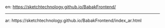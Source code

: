 en: https://sketchtechnology.github.io/BabakFrontend/
<hr>
ar: https://sketchtechnology.github.io/BabakFrontend/index_ar.html
